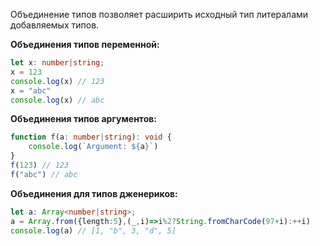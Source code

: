 
Объединение типов позволяет расширить исходный тип литералами добавляемых типов.

**Объединения типов переменной:**
```ts
let x: number|string;
x = 123
console.log(x) // 123
x = "abc"
console.log(x) // abc
```

**Объединения типов аргументов:**
```ts
function f(a: number|string): void {
	console.log(`Argument: ${a}`)
}
f(123) // 123
f("abc") // abc
```

**Объединения для типов дженериков:**
```ts
let a: Array<number|string>;
a = Array.from({length:5},(_,i)=>i%2?String.fromCharCode(97+i):++i)
console.log(a) // [1, "b", 3, "d", 5]
```

